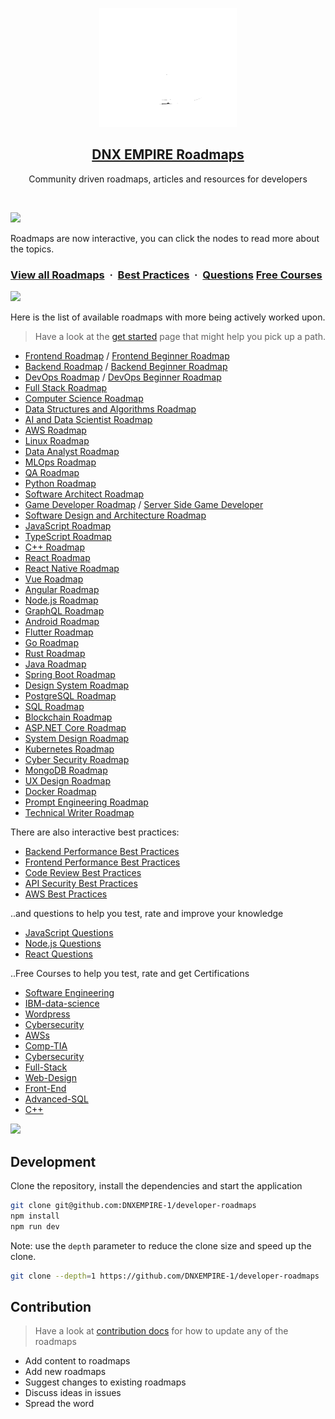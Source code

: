 <p align="center">
  <img src="public/images/dnxwhite.png" height="auto">
  <h2 align="center"><a href="https://linktr.ee/dnxempire">DNX EMPIRE Roadmaps </a></h2>
  <p align="center">Community driven roadmaps, articles and resources for developers<p>
 
</p>

<br>

![](https://i.imgur.com/waxVImv.png)

Roadmaps are now interactive, you can click the nodes to read more about the topics.

### [View all Roadmaps](https://roadmap.sh) &nbsp;&middot;&nbsp; [Best Practices](https://roadmap.sh/best-practices) &nbsp;&middot;&nbsp; [Questions](https://roadmap.sh/questions)  [Free Courses](https://www.coursera.org/)

![](https://i.imgur.com/waxVImv.png)

Here is the list of available roadmaps with more being actively worked upon.

> Have a look at the [get started](https://roadmap.sh/get-started) page that might help you pick up a path.

- [Frontend Roadmap](https://roadmap.sh/frontend) / [Frontend Beginner Roadmap](https://roadmap.sh/frontend?r=frontend-beginner)
- [Backend Roadmap](https://roadmap.sh/backend) / [Backend Beginner Roadmap](https://roadmap.sh/backend?r=backend-beginner)
- [DevOps Roadmap](https://roadmap.sh/devops) / [DevOps Beginner Roadmap](https://roadmap.sh/devops?r=devops-beginner)
- [Full Stack Roadmap](https://roadmap.sh/full-stack)
- [Computer Science Roadmap](https://roadmap.sh/computer-science)
- [Data Structures and Algorithms Roadmap](https://roadmap.sh/datastructures-and-algorithms)
- [AI and Data Scientist Roadmap](https://roadmap.sh/ai-data-scientist)
- [AWS Roadmap](https://roadmap.sh/aws)
- [Linux Roadmap](https://roadmap.sh/linux)
- [Data Analyst Roadmap](https://roadmap.sh/data-analyst)
- [MLOps Roadmap](https://roadmap.sh/mlops)
- [QA Roadmap](https://roadmap.sh/qa)
- [Python Roadmap](https://roadmap.sh/python)
- [Software Architect Roadmap](https://roadmap.sh/software-architect)
- [Game Developer Roadmap](https://roadmap.sh/game-developer) / [Server Side Game Developer](https://roadmap.sh/server-side-game-developer)
- [Software Design and Architecture Roadmap](https://roadmap.sh/software-design-architecture)
- [JavaScript Roadmap](https://roadmap.sh/javascript)
- [TypeScript Roadmap](https://roadmap.sh/typescript)
- [C++ Roadmap](https://roadmap.sh/cpp)
- [React Roadmap](https://roadmap.sh/react)
- [React Native Roadmap](https://roadmap.sh/react-native)
- [Vue Roadmap](https://roadmap.sh/vue)
- [Angular Roadmap](https://roadmap.sh/angular)
- [Node.js Roadmap](https://roadmap.sh/nodejs)
- [GraphQL Roadmap](https://roadmap.sh/graphql)
- [Android Roadmap](https://roadmap.sh/android)
- [Flutter Roadmap](https://roadmap.sh/flutter)
- [Go Roadmap](https://roadmap.sh/golang)
- [Rust Roadmap](https://roadmap.sh/rust)
- [Java Roadmap](https://roadmap.sh/java)
- [Spring Boot Roadmap](https://roadmap.sh/spring-boot)
- [Design System Roadmap](https://roadmap.sh/design-system)
- [PostgreSQL Roadmap](https://roadmap.sh/postgresql-dba)
- [SQL Roadmap](https://roadmap.sh/sql)
- [Blockchain Roadmap](https://roadmap.sh/blockchain)
- [ASP.NET Core Roadmap](https://roadmap.sh/aspnet-core)
- [System Design Roadmap](https://roadmap.sh/system-design)
- [Kubernetes Roadmap](https://roadmap.sh/kubernetes)
- [Cyber Security Roadmap](https://roadmap.sh/cyber-security)
- [MongoDB Roadmap](https://roadmap.sh/mongodb)
- [UX Design Roadmap](https://roadmap.sh/ux-design)
- [Docker Roadmap](https://roadmap.sh/docker)
- [Prompt Engineering Roadmap](https://roadmap.sh/prompt-engineering)
- [Technical Writer Roadmap](https://roadmap.sh/technical-writer)

There are also interactive best practices:

- [Backend Performance Best Practices](https://roadmap.sh/best-practices/backend-performance)
- [Frontend Performance Best Practices](https://roadmap.sh/best-practices/frontend-performance)
- [Code Review Best Practices](https://roadmap.sh/best-practices/code-review)
- [API Security Best Practices](https://roadmap.sh/best-practices/api-security)
- [AWS Best Practices](https://roadmap.sh/best-practices/aws)

..and questions to help you test, rate and improve your knowledge

- [JavaScript Questions](https://roadmap.sh/questions/javascript)
- [Node.js Questions](https://roadmap.sh/questions/nodejs)
- [React Questions](https://roadmap.sh/questions/react)

..Free Courses to help you test, rate and get Certifications


- [Software Engineering](https://www.coursera.org/learn/software-engineering-modeling-software-systems-using-uml/)
- [IBM-data-science](https://www.coursera.org/learn/python-for-applied-data-science-ai)
- [Wordpress](https://www.coursera.org/projects/build-free-website-wordpress)
- [Cybersecurity](https://www.coursera.org/learn/cybersecurity-for-everyone)
- [AWSs](https://aws.amazon.com/training/?gclid=Cj0KCQjw0_WyBhDMARIsAL1Vz8scE9xyTBK1xaGuvDStyllzDvu5TcwGpXQaM0UaP5nYHY263TtQ0cEaAkcgEALw_wcB&trk=00263588-f176-42f6-954c-233bb3089c14&sc_channel=ps&ef_id=Cj0KCQjw0_WyBhDMARIsAL1Vz8scE9xyTBK1xaGuvDStyllzDvu5TcwGpXQaM0UaP5nYHY263TtQ0cEaAkcgEALw_wcB:G:s&s_kwcid=AL!4422!3!653412012645!p!!g!!it%20courses!19926465035!149165286153)
- [Comp-TIA](https://alison.com/course/comptia-a-1000-part-1#google_vignette)
- [Cybersecurity](https://www.oxfordhomestudy.com/courses/cyber-security-courses/free-cyber-security-courses)
- [Full-Stack](https://www.classcentral.com/course/fullstackopen-deep-dive-into-modern-web-development-66418)
- [Web-Design](https://www.classcentral.com/course/freecodecamp-responsive-web-design-34059)
- [Front-End](https://www.classcentral.com/course/freecodecamp-front-end-libraries-34061)
- [Advanced-SQL](https://www.classcentral.com/course/advanced-sql-74255)
- [C++](https://www.classcentral.com/course/saylor-academy-65-cs107-c-programming-99526)

![](https://i.imgur.com/waxVImv.png)


## Development

Clone the repository, install the dependencies and start the application

```bash
git clone git@github.com:DNXEMPIRE-1/developer-roadmaps
npm install
npm run dev
```

Note: use the `depth` parameter to reduce the clone size and speed up the clone.

```sh
git clone --depth=1 https://github.com/DNXEMPIRE-1/developer-roadmaps
```

## Contribution

> Have a look at [contribution docs](./contributing.md) for how to update any of the roadmaps

- Add content to roadmaps
- Add new roadmaps
- Suggest changes to existing roadmaps
- Discuss ideas in issues
- Spread the word


